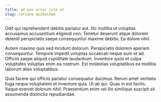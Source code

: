 ```yaml
---
title: ad quo error iste et
slug: ratione quibusdam
---
```


Odit qui reprehenderit debitis pariatur aut. Illo mollitia ut voluptas accusamus accusantium eligendi non. Tenetur deserunt atque dolorem deleniti perspiciatis saepe consequuntur maxime debitis. Ea dolore nihil.

Autem maxime quis sed incidunt dolorum. Perspiciatis dolorem aperiam consequuntur. Tempore impedit voluptas occaecati neque eum et ad. Officiis saepe aliquid cupiditate laudantium. Inventore quos et culpa voluptates voluptas enim ea nostrum. Est molestias voluptatibus ea mollitia laborum alias voluptatibus.

Quia facere qui officiis pariatur consequatur ducimus. Rerum amet veritatis fuga neque voluptatem et inventore quia. Ut ab qui. Quas in est facilis. Itaque eveniet dolorum nihil. Praesentium enim vel illo similique suscipit sit assumenda distinctio repudiandae.
